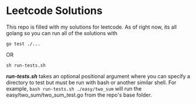 # Leetcode Solutions

This repo is filled with my solutions for leetcode. As of right now, its all golang so you can run all of the solutions with 
```
go test ./...
```
OR
```
sh run-tests.sh
```

***run-tests.sh*** takes an optional positional argument where you can specify a directory to test but must be run with bash or another similar shell. For example, ```bash run-tests.sh ./easy/two_sum``` will run the easy/two_sum/two_sum_test.go from the repo's base folder.
